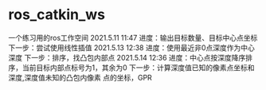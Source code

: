 # ros_catkin_ws
一个练习用的ros工作空间
2021.5.11 11:47 进度：输出目标数量、目标中心点坐标
                下一步：尝试使用线性插值
2021.5.13 12:38 进度：使用最近非0点深度作为中心深度
                下一步：排序，找凸包内部点
2021.5.14 12:36 进度：中心点按深度降序排序，当前目标内部点标号为1，其余为0
                下一步：计算深度值已知的像素点坐标和深度,深度值未知的凸包内像素			点的坐标，GPR 
